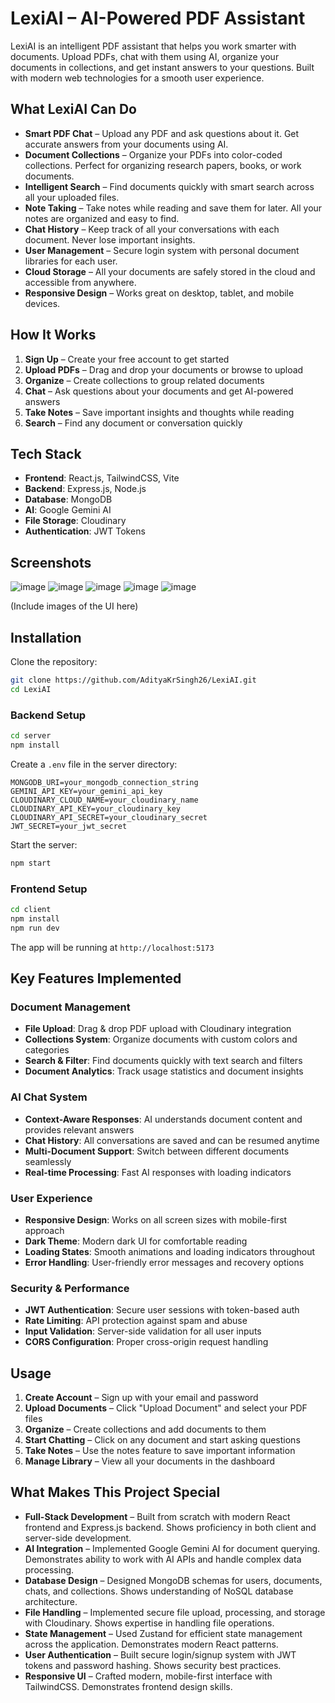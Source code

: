 # LexiAI – AI-Powered PDF Assistant  

LexiAI is an intelligent PDF assistant that helps you work smarter with documents. Upload PDFs, chat with them using AI, organize your documents in collections, and get instant answers to your questions. Built with modern web technologies for a smooth user experience.

## What LexiAI Can Do  

- **Smart PDF Chat** – Upload any PDF and ask questions about it. Get accurate answers from your documents using AI.
- **Document Collections** – Organize your PDFs into color-coded collections. Perfect for organizing research papers, books, or work documents.
- **Intelligent Search** – Find documents quickly with smart search across all your uploaded files.
- **Note Taking** – Take notes while reading and save them for later. All your notes are organized and easy to find.
- **Chat History** – Keep track of all your conversations with each document. Never lose important insights.
- **User Management** – Secure login system with personal document libraries for each user.
- **Cloud Storage** – All your documents are safely stored in the cloud and accessible from anywhere.
- **Responsive Design** – Works great on desktop, tablet, and mobile devices.

## How It Works

1. **Sign Up** – Create your free account to get started
2. **Upload PDFs** – Drag and drop your documents or browse to upload
3. **Organize** – Create collections to group related documents
4. **Chat** – Ask questions about your documents and get AI-powered answers
5. **Take Notes** – Save important insights and thoughts while reading
6. **Search** – Find any document or conversation quickly

## Tech Stack  

- **Frontend**: React.js, TailwindCSS, Vite  
- **Backend**: Express.js, Node.js  
- **Database**: MongoDB  
- **AI**: Google Gemini AI  
- **File Storage**: Cloudinary  
- **Authentication**: JWT Tokens  

## Screenshots  
![image](https://github.com/user-attachments/assets/68dabd76-3487-4663-8c86-725130151ab9)
![image](https://github.com/user-attachments/assets/a2ac34fc-f5bc-4cc9-9efa-98d9b4b254c1)
![image](https://github.com/user-attachments/assets/ccc8a06d-ce13-432a-9912-aa5edc9202d1)
![image](https://github.com/user-attachments/assets/080abdc2-8a9d-4171-ac7d-2a814b5171b9)
![image](https://github.com/user-attachments/assets/c33e7d4f-a4f4-447c-86cf-65195ac99783)




(Include images of the UI here)  

## Installation  

Clone the repository:
```sh
git clone https://github.com/AdityaKrSingh26/LexiAI.git
cd LexiAI
```

### Backend Setup  

```sh
cd server
npm install
```

Create a `.env` file in the server directory:
```
MONGODB_URI=your_mongodb_connection_string
GEMINI_API_KEY=your_gemini_api_key
CLOUDINARY_CLOUD_NAME=your_cloudinary_name
CLOUDINARY_API_KEY=your_cloudinary_key
CLOUDINARY_API_SECRET=your_cloudinary_secret
JWT_SECRET=your_jwt_secret
```

Start the server:
```sh
npm start
```

### Frontend Setup  

```sh
cd client
npm install
npm run dev
```

The app will be running at `http://localhost:5173`

## Key Features Implemented

### Document Management
- **File Upload**: Drag & drop PDF upload with Cloudinary integration
- **Collections System**: Organize documents with custom colors and categories
- **Search & Filter**: Find documents quickly with text search and filters
- **Document Analytics**: Track usage statistics and document insights

### AI Chat System  
- **Context-Aware Responses**: AI understands document content and provides relevant answers
- **Chat History**: All conversations are saved and can be resumed anytime
- **Multi-Document Support**: Switch between different documents seamlessly
- **Real-time Processing**: Fast AI responses with loading indicators

### User Experience
- **Responsive Design**: Works on all screen sizes with mobile-first approach
- **Dark Theme**: Modern dark UI for comfortable reading
- **Loading States**: Smooth animations and loading indicators throughout
- **Error Handling**: User-friendly error messages and recovery options

### Security & Performance
- **JWT Authentication**: Secure user sessions with token-based auth
- **Rate Limiting**: API protection against spam and abuse
- **Input Validation**: Server-side validation for all user inputs
- **CORS Configuration**: Proper cross-origin request handling

## Usage  

1. **Create Account** – Sign up with your email and password
2. **Upload Documents** – Click "Upload Document" and select your PDF files  
3. **Organize** – Create collections and add documents to them
4. **Start Chatting** – Click on any document and start asking questions
5. **Take Notes** – Use the notes feature to save important information
6. **Manage Library** – View all your documents in the dashboard  

## What Makes This Project Special

- **Full-Stack Development** – Built from scratch with modern React frontend and Express.js backend. Shows proficiency in both client and server-side development.
- **AI Integration** – Implemented Google Gemini AI for document querying. Demonstrates ability to work with AI APIs and handle complex data processing.
- **Database Design** – Designed MongoDB schemas for users, documents, chats, and collections. Shows understanding of NoSQL database architecture.
- **File Handling** – Implemented secure file upload, processing, and storage with Cloudinary. Shows expertise in handling file operations.
- **State Management** – Used Zustand for efficient state management across the application. Demonstrates modern React patterns.
- **User Authentication** – Built secure login/signup system with JWT tokens and password hashing. Shows security best practices.
- **Responsive UI** – Crafted modern, mobile-first interface with TailwindCSS. Demonstrates frontend design skills.